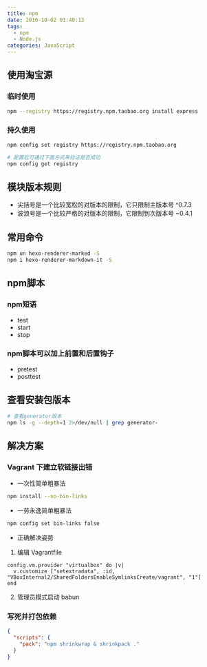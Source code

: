 ```yaml
---
title: npm
date: 2016-10-02 01:40:13
tags:
  - npm
  - Node.js
categories: JavaScript
---
```


## 使用淘宝源

### 临时使用
```bash
npm --registry https://registry.npm.taobao.org install express
```

### 持久使用
```bash
npm config set registry https://registry.npm.taobao.org

# 配置后可通过下面方式来验证是否成功
npm config get registry
```

## 模块版本规则
- 尖括号是一个比较宽松的对版本的限制，它只限制主版本号 ^0.7.3
- 波浪号是一个比较严格的对版本的限制，它限制到次版本号 ~0.4.1


## 常用命令
```bash
npm un hexo-renderer-marked -S
npm i hexo-renderer-markdown-it -S
```


## npm脚本

### npm短语
- test
- start
- stop

### npm脚本可以加上前置和后置钩子
- pretest
- posttest


## 查看安装包版本
```bash
# 查看generator版本
npm ls -g --depth=1 2>/dev/null | grep generator-
```

## 解决方案

### Vagrant 下建立软链接出错
- 一次性简单粗暴法
```bash
npm install --no-bin-links
```
- 一劳永逸简单粗暴法
```bash
npm config set bin-links false
```
- 正确解决姿势
 1. 编辑 Vagrantfile
   ```
   config.vm.provider "virtualbox" do |v|
     v.customize ["setextradata", :id, "VBoxInternal2/SharedFoldersEnableSymlinksCreate/vagrant", "1"]
   end
   ```
 2. 管理员模式启动 babun


### 写死并打包依赖
```json
{
  "scripts": {
    "pack": "npm shrinkwrap & shrinkpack ."
  }
}
```
